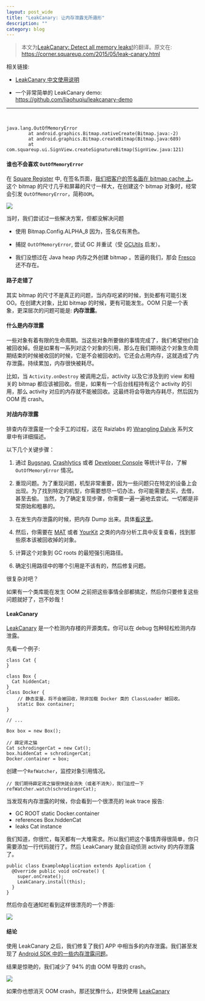 ```yaml
---
layout: post_wide
title: "LeakCanary: 让内存泄露无所遁形"
description: ""
category: blog
---
```


> 本文为[LeakCanary: Detect all memory leaks!](https://corner.squareup.com/2015/05/leak-canary.html)的翻译。原文在: https://corner.squareup.com/2015/05/leak-canary.html

相关链接:

*    [LeakCanary 中文使用说明](/cn/posts/leak-canary-read-me/)

*    一个非常简单的 LeakCanary demo: https://github.com/liaohuqiu/leakcanary-demo

---
<br/>


```
java.lang.OutOfMemoryError
        at android.graphics.Bitmap.nativeCreate(Bitmap.java:-2)
        at android.graphics.Bitmap.createBitmap(Bitmap.java:689)
        at com.squareup.ui.SignView.createSignatureBitmap(SignView.java:121)
```


#### 谁也不会喜欢 `OutOfMemoryError`

在 [Square Register](https://squareup.com/help/global/en/article/5243-download-the-square-register-app) 中, 在签名页面，[我们把客户的签名画在 bitmap cache 上](https://corner.squareup.com/2010/07/smooth-signatures.html)。 这个 bitmap 的尺寸几乎和屏幕的尺寸一样大，在创建这个 bitmap 对象时，经常会引发 `OutOfMemoryError`，简称`OOM`。

<div class='row'>
<div class='col-md-8 col-md-offset-2'>
<img src='https://corner.squareup.com/images/leakcanary/signature.png' />
</div>
</div>

当时，我们尝试过一些解决方案，但都没解决问题

* 使用 Bitmap.Config.ALPHA_8 因为，签名仅有黑色。

* 捕捉 `OutOfMemoryError`, 尝试 GC 并重试（受 [GCUtils](https://android.googlesource.com/platform/packages/inputmethods/LatinIME/+/ics-mr1/java/src/com/android/inputmethod/latin/Utils.java) 启发）。

* 我们没想过在 Java heap 内存之外创建 bitmap 。苦逼的我们，那会 [Fresco](https://github.com/facebook/fresco) 还不存在。


#### 路子走错了

其实 bitmap 的尺寸不是真正的问题，当内存吃紧的时候，到处都有可能引发 OO。在创建大对象，比如 bitmap 的时候，更有可能发生。OOM 只是一个表象，更深层次的问题可能是: **内存泄露**。

#### 什么是内存泄露

一些对象有着有限的生命周期。当这些对象所要做的事情完成了，我们希望他们会被回收掉。但是如果有一系列对这个对象的引用，那么在我们期待这个对象生命周期结束的时候被收回的时候，它是不会被回收的。它还会占用内存，这就造成了内存泄露。持续累加，内存很快被耗尽。

比如，当 `Activity.onDestroy` 被调用之后，activity 以及它涉及到的 view 和相关的 bitmap 都应该被回收。但是，如果有一个后台线程持有这个 activity 的引用，那么 activity 对应的内存就不能被回收。这最终将会导致内存耗尽，然后因为 OOM 而 crash。


#### 对战内存泄露

排查内存泄露是一个全手工的过程，这在 Raizlabs 的 [Wrangling Dalvik](http://www.raizlabs.com/dev/2014/03/wrangling-dalvik-memory-management-in-android-part-1-of-2/) 系列文章中有详细描述。

以下几个关键步骤：

1.  通过 [Bugsnag](https://bugsnag.com/), [Crashlytics](https://try.crashlytics.com/) 或者 [Developer Console](https://play.google.com/apps/publish/) 等统计平台，了解 `OutOfMemoryError` 情况。

2.  重现问题。为了重现问题，机型非常重要，因为一些问题只在特定的设备上会出现。为了找到特定的机型，你需要想尽一切办法，你可能需要去买，去借，甚至去偷。 当然，为了确定复现步骤，你需要一遍一遍地去尝试。一切都是非常原始和粗暴的。

3. 在发生内存泄露的时候，把内存 Dump 出来。具体[看这里](https://gist.github.com/pyricau/4726389fd64f3b7c6f32)。

4. 然后，你需要在 [MAT](http://eclipse.org/mat/) 或者 [YourKit](https://www.yourkit.com/) 之类的内存分析工具中反复查看，找到那些原本该被回收掉的对象。

5. 计算这个对象到 GC roots 的最短强引用路径。

6. 确定引用路径中的哪个引用是不该有的，然后修复问题。

很复杂对吧？

如果有一个类库能在发生 OOM 之前把这些事情全部都搞定，然后你只要修复这些问题就好了，岂不妙哉！


#### LeakCanary

[LeakCanary](https://github.com/square/leakcanary) 是一个检测内存楼的开源类库。你可以在 debug 包种轻松检测内存泄露。

先看一个例子:


```
class Cat {
}

class Box {
  Cat hiddenCat;
}
class Docker {
    // 静态变量，将不会被回收，除非加载 Docker 类的 ClassLoader 被回收。
    static Box container;
}

// ...

Box box = new Box();

// 薛定谔之猫
Cat schrodingerCat = new Cat();
box.hiddenCat = schrodingerCat;
Docker.container = box;
```

创建一个`RefWatcher`，监控对象引用情况。

```
// 我们期待薛定谔之猫很快就会消失（或者不消失），我们监控一下
refWatcher.watch(schrodingerCat);
```

当发现有内存泄露的时候，你会看到一个很漂亮的 leak trace 报告:

* GC ROOT static Docker.container
* references Box.hiddenCat
* leaks Cat instance

我们知道，你很忙，每天都有一大堆需求。所以我们把这个事情弄得很简单，你只需要添加一行代码就行了。然后 LeakCanary 就会自动侦测 activity 的内存泄露了。

```
public class ExampleApplication extends Application {
  @Override public void onCreate() {
    super.onCreate();
    LeakCanary.install(this);
  }
}
```

然后你会在通知栏看到这样很漂亮的一个界面:

<div class='row'>
<div class='col-md-8 col-md-offset-2'>
<img src='https://corner.squareup.com/images/leakcanary/leaktrace.png'/>
</div>
</div>


#### 结论

使用 LeakCanary 之后，我们修复了我们 APP 中相当多的内存泄露。我们甚至发现了 [Android SDK 中的一些内存泄露问题](https://github.com/square/leakcanary/blob/master/library/leakcanary-android/src/main/java/com/squareup/leakcanary/AndroidExcludedRefs.java)。


结果是惊艳的，我们减少了 94% 的由 OOM 导致的 crash。

<div class='row'>
<div class='col-md-8 col-md-offset-2'>
<img src='https://corner.squareup.com/images/leakcanary/oom_rate.png'/>
</div>
</div>

如果你也想消灭 OOM crash，那还犹豫什么，赶快使用 [LeakCanary](https://github.com/square/leakcanary)
